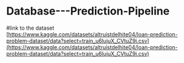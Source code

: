 # Database---Prediction-Pipeline


#link to the dataset
[https://www.kaggle.com/datasets/altruistdelhite04/loan-prediction-problem-dataset/data?select=train_u6lujuX_CVtuZ9i.csv](https://www.kaggle.com/datasets/altruistdelhite04/loan-prediction-problem-dataset/data?select=train_u6lujuX_CVtuZ9i.csv)
